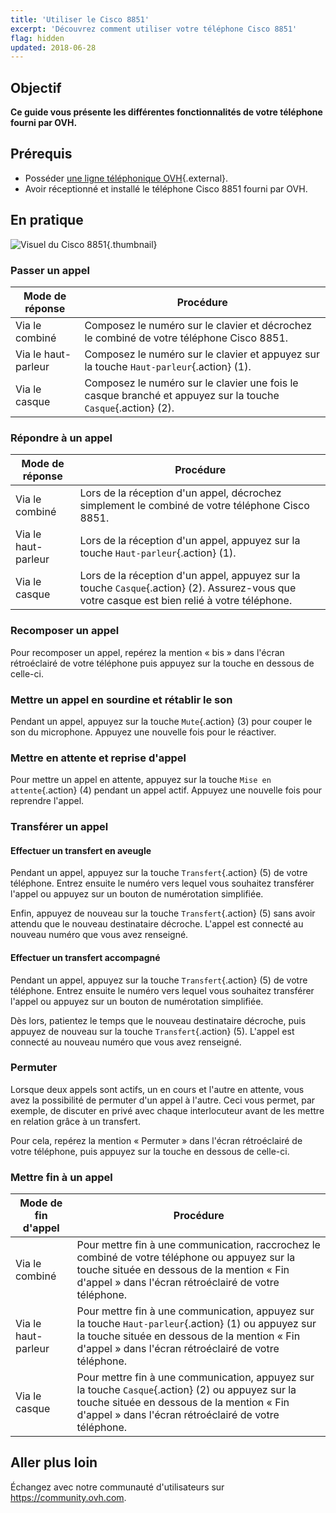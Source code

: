 ```yaml
---
title: 'Utiliser le Cisco 8851'
excerpt: 'Découvrez comment utiliser votre téléphone Cisco 8851'
flag: hidden
updated: 2018-06-28
---
```


## Objectif

**Ce guide vous présente les différentes fonctionnalités de votre téléphone fourni par OVH.**

## Prérequis

- Posséder [une ligne téléphonique OVH](https://www.ovhtelecom.fr/telephonie/){.external}.
- Avoir réceptionné et installé le téléphone Cisco 8851 fourni par OVH.

## En pratique

![Visuel du Cisco 8851](images/cisco-8851.png){.thumbnail}

### Passer un appel

|Mode de réponse|Procédure|
|---|---|
|Via le combiné|Composez le numéro sur le clavier et décrochez le combiné de votre téléphone Cisco 8851.|
|Via le haut-parleur|Composez le numéro sur le clavier et appuyez sur la touche `Haut-parleur`{.action} (1).|
|Via le casque|Composez le numéro sur le clavier une fois le casque branché et appuyez sur la touche `Casque`{.action} (2).|

### Répondre à un appel

|Mode de réponse|Procédure|
|---|---|
|Via le combiné|Lors de la réception d'un appel, décrochez simplement le combiné de votre téléphone Cisco 8851.|
|Via le haut-parleur|Lors de la réception d'un appel, appuyez sur la touche `Haut-parleur`{.action} (1).|
|Via le casque|Lors de la réception d'un appel, appuyez sur la touche `Casque`{.action} (2). Assurez-vous que votre casque est bien relié à votre téléphone.|

### Recomposer un appel

Pour recomposer un appel, repérez la mention « bis » dans l'écran rétroéclairé de votre téléphone puis appuyez sur la touche en dessous de celle-ci.

### Mettre un appel en sourdine et rétablir le son

Pendant un appel, appuyez sur la touche `Mute`{.action} (3) pour couper le son du microphone. Appuyez une nouvelle fois pour le réactiver.

### Mettre en attente et reprise d'appel

Pour mettre un appel en attente, appuyez sur la touche `Mise en attente`{.action} (4) pendant un appel actif. Appuyez une nouvelle fois pour reprendre l'appel.

### Transférer un appel

#### Effectuer un transfert en aveugle

Pendant un appel, appuyez sur la touche `Transfert`{.action} (5) de votre téléphone. Entrez ensuite le numéro vers lequel vous souhaitez transférer l'appel ou appuyez sur un bouton de numérotation simplifiée.

Enfin, appuyez de nouveau sur la touche `Transfert`{.action} (5) sans avoir attendu que le nouveau destinataire décroche. L'appel est connecté au nouveau numéro que vous avez renseigné.

#### Effectuer un transfert accompagné

Pendant un appel, appuyez sur la touche `Transfert`{.action} (5) de votre téléphone. Entrez ensuite le numéro vers lequel vous souhaitez transférer l'appel ou appuyez sur un bouton de numérotation simplifiée.

Dès lors, patientez le temps que le nouveau destinataire décroche, puis appuyez de nouveau sur la touche `Transfert`{.action} (5). L'appel est connecté au nouveau numéro que vous avez renseigné.

### Permuter

Lorsque deux appels sont actifs, un en cours et l'autre en attente, vous avez la possibilité de permuter d'un appel à l'autre. Ceci vous permet, par exemple, de discuter en privé avec chaque interlocuteur avant de les mettre en relation grâce à un transfert.

Pour cela, repérez la mention « Permuter » dans l'écran rétroéclairé de votre téléphone, puis appuyez sur la touche en dessous de celle-ci.

### Mettre fin à un appel

|Mode de fin d'appel|Procédure|
|---|---|
|Via le combiné|Pour mettre fin à une communication, raccrochez le combiné de votre téléphone ou appuyez sur la touche située en dessous de la mention « Fin d'appel » dans l'écran rétroéclairé de votre téléphone.|
|Via le haut-parleur|Pour mettre fin à une communication, appuyez sur la touche `Haut-parleur`{.action} (1) ou appuyez sur la touche située en dessous de la mention « Fin d'appel » dans l'écran rétroéclairé de votre téléphone.|
|Via le casque|Pour mettre fin à une communication, appuyez sur la touche `Casque`{.action} (2) ou appuyez sur la touche située en dessous de la mention « Fin d'appel » dans l'écran rétroéclairé de votre téléphone.|

## Aller plus loin

Échangez avec notre communauté d'utilisateurs sur <https://community.ovh.com>.
